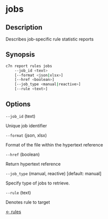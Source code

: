 # jobs

## Description

Describes job-specific rule statistic reports

## Synopsis

```bash
c7n report rules jobs
    --job_id <text>
    [--format <json|xlsx>]
    [--href <boolean>]
    [--job_type <manual|reactive>]
    [--rule <text>]
```

## Options

`--job_id` (text) 

Unique job identifier

`--format` (json, xlsx) 

Format of the file within the hypertext reference

`--href` (boolean) 

Return hypertext reference

`--job_type` (manual, reactive) [default: manual]

Specify type of jobs to retrieve.

`--rule` (text) 

Denotes rule to target


[← rules](./index.md)